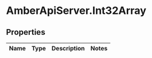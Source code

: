 # AmberApiServer.Int32Array

## Properties
Name | Type | Description | Notes
------------ | ------------- | ------------- | -------------
